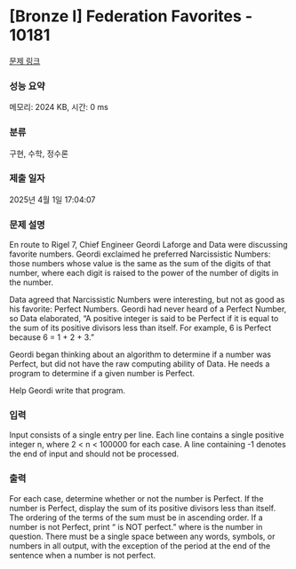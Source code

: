 # [Bronze I] Federation Favorites - 10181 

[문제 링크](https://www.acmicpc.net/problem/10181) 

### 성능 요약

메모리: 2024 KB, 시간: 0 ms

### 분류

구현, 수학, 정수론

### 제출 일자

2025년 4월 1일 17:04:07

### 문제 설명

<p>En route to Rigel 7, Chief Engineer Geordi Laforge and Data were discussing favorite numbers. Geordi exclaimed he preferred Narcissistic Numbers: those numbers whose value is the same as the sum of the digits of that number, where each digit is raised to the power of the number of digits in the number.</p>

<p>Data agreed that Narcissistic Numbers were interesting, but not as good as his favorite: Perfect Numbers. Geordi had never heard of a Perfect Number, so Data elaborated, “A positive integer is said to be Perfect if it is equal to the sum of its positive divisors less than itself. For example, 6 is Perfect because 6 = 1 + 2 + 3.”</p>

<p>Geordi began thinking about an algorithm to determine if a number was Perfect, but did not have the raw computing ability of Data. He needs a program to determine if a given number is Perfect.</p>

<p>Help Geordi write that program.</p>

### 입력 

 <p>Input consists of a single entry per line. Each line contains a single positive integer n, where 2 < n < 100000 for each case. A line containing -1 denotes the end of input and should not be processed.</p>

### 출력 

 <p>For each case, determine whether or not the number is Perfect. If the number is Perfect, display the sum of its positive divisors less than itself. The ordering of the terms of the sum must be in ascending order. If a number is not Perfect, print “<NUM> is NOT perfect.” where <NUM> is the number in question. There must be a single space between any words, symbols, or numbers in all output, with the exception of the period at the end of the sentence when a number is not perfect.</p>


